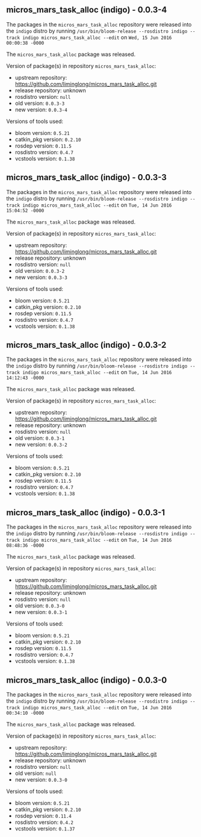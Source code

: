 ## micros_mars_task_alloc (indigo) - 0.0.3-4

The packages in the `micros_mars_task_alloc` repository were released into the `indigo` distro by running `/usr/bin/bloom-release --rosdistro indigo --track indigo micros_mars_task_alloc --edit` on `Wed, 15 Jun 2016 00:00:38 -0000`

The `micros_mars_task_alloc` package was released.

Version of package(s) in repository `micros_mars_task_alloc`:

- upstream repository: https://github.com/liminglong/micros_mars_task_alloc.git
- release repository: unknown
- rosdistro version: `null`
- old version: `0.0.3-3`
- new version: `0.0.3-4`

Versions of tools used:

- bloom version: `0.5.21`
- catkin_pkg version: `0.2.10`
- rosdep version: `0.11.5`
- rosdistro version: `0.4.7`
- vcstools version: `0.1.38`


## micros_mars_task_alloc (indigo) - 0.0.3-3

The packages in the `micros_mars_task_alloc` repository were released into the `indigo` distro by running `/usr/bin/bloom-release --rosdistro indigo --track indigo micros_mars_task_alloc --edit` on `Tue, 14 Jun 2016 15:04:52 -0000`

The `micros_mars_task_alloc` package was released.

Version of package(s) in repository `micros_mars_task_alloc`:

- upstream repository: https://github.com/liminglong/micros_mars_task_alloc.git
- release repository: unknown
- rosdistro version: `null`
- old version: `0.0.3-2`
- new version: `0.0.3-3`

Versions of tools used:

- bloom version: `0.5.21`
- catkin_pkg version: `0.2.10`
- rosdep version: `0.11.5`
- rosdistro version: `0.4.7`
- vcstools version: `0.1.38`


## micros_mars_task_alloc (indigo) - 0.0.3-2

The packages in the `micros_mars_task_alloc` repository were released into the `indigo` distro by running `/usr/bin/bloom-release --rosdistro indigo --track indigo micros_mars_task_alloc --edit` on `Tue, 14 Jun 2016 14:12:43 -0000`

The `micros_mars_task_alloc` package was released.

Version of package(s) in repository `micros_mars_task_alloc`:

- upstream repository: https://github.com/liminglong/micros_mars_task_alloc.git
- release repository: unknown
- rosdistro version: `null`
- old version: `0.0.3-1`
- new version: `0.0.3-2`

Versions of tools used:

- bloom version: `0.5.21`
- catkin_pkg version: `0.2.10`
- rosdep version: `0.11.5`
- rosdistro version: `0.4.7`
- vcstools version: `0.1.38`


## micros_mars_task_alloc (indigo) - 0.0.3-1

The packages in the `micros_mars_task_alloc` repository were released into the `indigo` distro by running `/usr/bin/bloom-release --rosdistro indigo --track indigo micros_mars_task_alloc --edit` on `Tue, 14 Jun 2016 08:48:36 -0000`

The `micros_mars_task_alloc` package was released.

Version of package(s) in repository `micros_mars_task_alloc`:

- upstream repository: https://github.com/liminglong/micros_mars_task_alloc.git
- release repository: unknown
- rosdistro version: `null`
- old version: `0.0.3-0`
- new version: `0.0.3-1`

Versions of tools used:

- bloom version: `0.5.21`
- catkin_pkg version: `0.2.10`
- rosdep version: `0.11.5`
- rosdistro version: `0.4.7`
- vcstools version: `0.1.38`


## micros_mars_task_alloc (indigo) - 0.0.3-0

The packages in the `micros_mars_task_alloc` repository were released into the `indigo` distro by running `/usr/bin/bloom-release --rosdistro indigo --track indigo micros_mars_task_alloc --edit` on `Tue, 14 Jun 2016 00:34:10 -0000`

The `micros_mars_task_alloc` package was released.

Version of package(s) in repository `micros_mars_task_alloc`:

- upstream repository: https://github.com/liminglong/micros_mars_task_alloc.git
- release repository: unknown
- rosdistro version: `null`
- old version: `null`
- new version: `0.0.3-0`

Versions of tools used:

- bloom version: `0.5.21`
- catkin_pkg version: `0.2.10`
- rosdep version: `0.11.4`
- rosdistro version: `0.4.2`
- vcstools version: `0.1.37`


